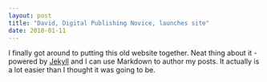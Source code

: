 ```yaml
---
layout: post
title: "David, Digital Publishing Novice, launches site"
date: 2018-01-11
---
```


I finally got around to putting this old website together. Neat thing about it - powered by [Jekyll](http://jekyllrb.com) and I can use Markdown to author my posts. It actually is a lot easier than I thought it was going to be.
